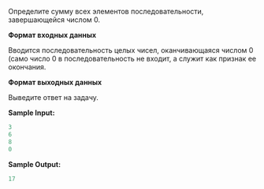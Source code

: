 Определите сумму всех элементов последовательности, завершающейся числом 0.

**Формат входных данных**

Вводится последовательность целых чисел, оканчивающаяся числом 0 (само число 0 в последовательность не входит, а служит как признак ее окончания.

**Формат выходных данных**

Выведите ответ на задачу.

**Sample Input:**

```cpp
3
6
8
0
```


**Sample Output:**

```cpp
17
```


